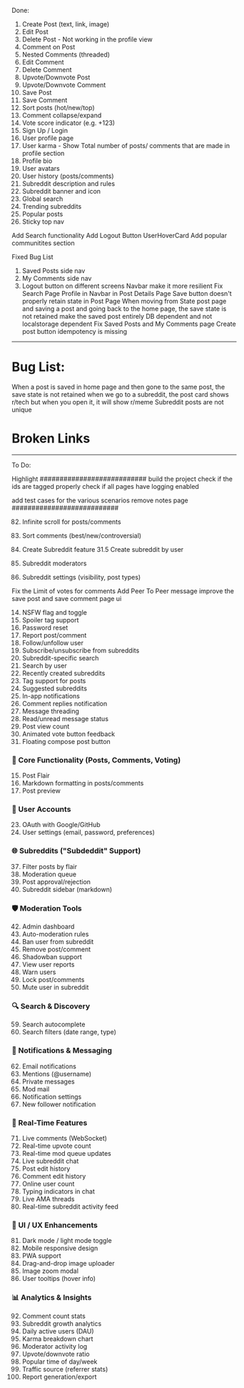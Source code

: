 Done: 
1. Create Post (text, link, image)
2. Edit Post
3. Delete Post - Not working in the profile view
4. Comment on Post
5. Nested Comments (threaded)
6. Edit Comment
7. Delete Comment 
8. Upvote/Downvote Post
9. Upvote/Downvote Comment
10. Save Post
11. Save Comment
12. Sort posts (hot/new/top)
19. Comment collapse/expand
20. Vote score indicator (e.g. +123)
21. Sign Up / Login
24. User profile page
25. User karma - Show Total number of posts/ comments that are made in profile section
26. Profile bio
27. User avatars
29. User history (posts/comments)
32. Subreddit description and rules
33. Subreddit banner and icon
51. Global search
54. Trending subreddits
55. Popular posts
89. Sticky top nav

Add Search functionality
Add Logout Button
UserHoverCard
Add popular communitites section

Fixed Bug List
1. Saved Posts side nav 
2. My Comments side nav
3. Logout button on different screens 
Navbar make it more resilient
Fix Search Page
Profile in Navbar in Post Details Page
Save button doesn't properly retain state in Post Page
When moving from State post page and saving a post and going back to the home page, the save state is not retained
make the saved post entirely DB dependent and not localstorage dependent
Fix Saved Posts and My Comments page
Create post button idempotency is missing



__________________________________________________________________________________

# Bug List:

When a post is saved in home page and then gone to the same post, the save state is not retained
when we go to a subreddit, the post card shows r/tech but when you open it, it will show r/meme
Subreddit posts are not unique



# Broken Links

__________________________________________________________________________________
To Do:

Highlight
########################### 
build the project
check if the ids are tagged properly
check if all pages have logging enabled

add test cases for the various scenarios
remove notes page
########################### 


82. Infinite scroll for posts/comments
13. Sort comments (best/new/controversial)

31. Create Subreddit feature
31.5 Create subreddit by user
34. Subreddit moderators
35. Subreddit settings (visibility, post types)

Fix the Limit of votes for comments
Add Peer To Peer message
improve the save post and save comment page ui

14. NSFW flag and toggle
16. Spoiler tag support
22. Password reset
41. Report post/comment
30. Follow/unfollow user
36. Subscribe/unsubscribe from subreddits
52. Subreddit-specific search
53. Search by user
56. Recently created subreddits
57. Tag support for posts
58. Suggested subreddits
61. In-app notifications
67. Comment replies notification
69. Message threading
70. Read/unread message status
91. Post view count
88. Animated vote button feedback
90. Floating compose post button






### 🧱 Core Functionality (Posts, Comments, Voting)
15. Post Flair
17. Markdown formatting in posts/comments
18. Post preview

### 👥 User Accounts

23. OAuth with Google/GitHub
28. User settings (email, password, preferences)

### 🌐 Subreddits ("Subdeddit" Support)
37. Filter posts by flair
38. Moderation queue
39. Post approval/rejection
40. Subreddit sidebar (markdown)

### 🛡️ Moderation Tools

42. Admin dashboard
43. Auto-moderation rules
44. Ban user from subreddit
45. Remove post/comment
46. Shadowban support
47. View user reports
48. Warn users
49. Lock post/comments
50. Mute user in subreddit

### 🔍 Search & Discovery
59. Search autocomplete
60. Search filters (date range, type)

### 📩 Notifications & Messaging

62. Email notifications
63. Mentions (@username)
64. Private messages
65. Mod mail
66. Notification settings
68. New follower notification

### 💬 Real-Time Features

71. Live comments (WebSocket)
72. Real-time upvote count
73. Real-time mod queue updates
74. Live subreddit chat
75. Post edit history
76. Comment edit history
77. Online user count
78. Typing indicators in chat
79. Live AMA threads
80. Real-time subreddit activity feed

### 🎨 UI / UX Enhancements

81. Dark mode / light mode toggle
83. Mobile responsive design
84. PWA support
85. Drag-and-drop image uploader
86. Image zoom modal
87. User tooltips (hover info)

### 📊 Analytics & Insights

92. Comment count stats
93. Subreddit growth analytics
94. Daily active users (DAU)
95. Karma breakdown chart
96. Moderator activity log
97. Upvote/downvote ratio
98. Popular time of day/week
99. Traffic source (referrer stats)
100. Report generation/export
